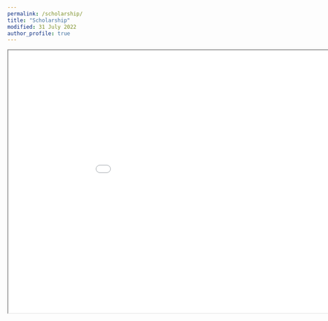```yaml
---
permalink: /scholarship/
title: "Scholarship"
modified: 31 July 2022
author_profile: true
---
```


<iframe src="/files/scholarship.html" height="600" width="1000"></iframe>